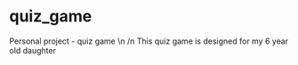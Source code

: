 # quiz_game
Personal project - quiz game \n /n
This quiz game is designed for my 6 year old daughter
